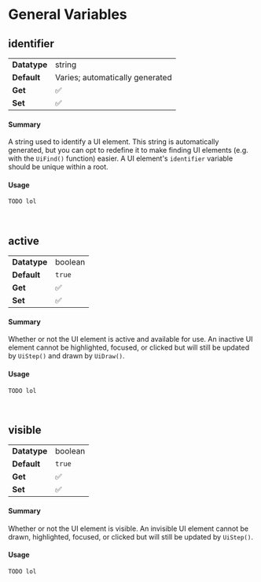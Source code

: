 # General Variables

## identifier

<table>
    <tr>
    	<td><b>Datatype</b></td>
    	<td>string</td>
	</tr>
    <tr>
    	<td><b>Default</b></td>
    	<td>Varies; automatically generated</td>
	</tr>
    <tr>
    	<td><b>Get</b></td>
    	<td>✅</td>
	</tr>
    <tr>
    	<td><b>Set</b></td>
    	<td>✅</td>
	</tr>
</table>

<!-- tabs:start -->

#### **Summary**

A string used to identify a UI element. This string is automatically generated, but you can opt to redefine it to make finding UI elements (e.g. with the `UiFind()` function) easier. A UI element's `identifier` variable should be unique within a root.

#### **Usage**

```gml
TODO lol
```

<!-- tabs:end -->

&nbsp;

## active

<table>
    <tr>
    	<td><b>Datatype</b></td>
    	<td>boolean</td>
	</tr>
    <tr>
    	<td><b>Default</b></td>
    	<td><code>true</code></td>
	</tr>
    <tr>
    	<td><b>Get</b></td>
    	<td>✅</td>
	</tr>
    <tr>
    	<td><b>Set</b></td>
    	<td>✅</td>
	</tr>
</table>

<!-- tabs:start -->

#### **Summary**

Whether or not the UI element is active and available for use. An inactive UI element cannot be highlighted, focused, or clicked but will still be updated by `UiStep()` and drawn by `UiDraw()`.

#### **Usage**

```gml
TODO lol
```

<!-- tabs:end -->

&nbsp;

## visible

<table>
    <tr>
    	<td><b>Datatype</b></td>
    	<td>boolean</td>
	</tr>
    <tr>
    	<td><b>Default</b></td>
    	<td><code>true</code></td>
	</tr>
    <tr>
    	<td><b>Get</b></td>
    	<td>✅</td>
	</tr>
    <tr>
    	<td><b>Set</b></td>
    	<td>✅</td>
	</tr>
</table>

<!-- tabs:start -->

#### **Summary**

Whether or not the UI element is visible. An invisible UI element cannot be drawn, highlighted, focused, or clicked but will still be updated by `UiStep()`.

#### **Usage**

```gml
TODO lol
```

<!-- tabs:end -->

&nbsp;